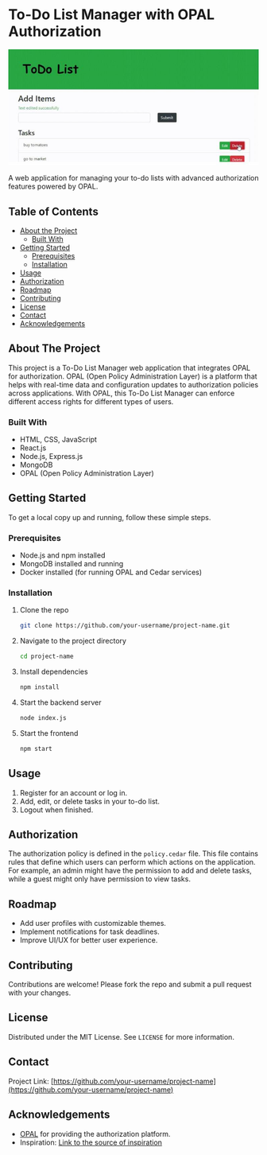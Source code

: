 # To-Do List Manager with OPAL Authorization

![Project Image](./todo-image.jpg)

A web application for managing your to-do lists with advanced authorization features powered by OPAL.

## Table of Contents

- [About the Project](#about-the-project)
  - [Built With](#built-with)
- [Getting Started](#getting-started)
  - [Prerequisites](#prerequisites)
  - [Installation](#installation)
- [Usage](#usage)
- [Authorization](#authorization)
- [Roadmap](#roadmap)
- [Contributing](#contributing)
- [License](#license)
- [Contact](#contact)
- [Acknowledgements](#acknowledgements)

## About The Project

This project is a To-Do List Manager web application that integrates OPAL for authorization. OPAL (Open Policy Administration Layer) is a platform that helps with real-time data and configuration updates to authorization policies across applications. With OPAL, this To-Do List Manager can enforce different access rights for different types of users.

### Built With

- HTML, CSS, JavaScript
- React.js
- Node.js, Express.js
- MongoDB
- OPAL (Open Policy Administration Layer)

## Getting Started

To get a local copy up and running, follow these simple steps.

### Prerequisites

- Node.js and npm installed
- MongoDB installed and running
- Docker installed (for running OPAL and Cedar services)

### Installation

1. Clone the repo
   ```sh
   git clone https://github.com/your-username/project-name.git
   ```
2. Navigate to the project directory
   ```sh
   cd project-name
   ```
3. Install dependencies
   ```sh
   npm install
   ```
4. Start the backend server
   ```sh
   node index.js
   ```
5. Start the frontend
   ```sh
   npm start
   ```

## Usage

1. Register for an account or log in.
2. Add, edit, or delete tasks in your to-do list.
3. Logout when finished.

## Authorization

The authorization policy is defined in the `policy.cedar` file. This file contains rules that define which users can perform which actions on the application. For example, an admin might have the permission to add and delete tasks, while a guest might only have permission to view tasks.

## Roadmap

- Add user profiles with customizable themes.
- Implement notifications for task deadlines.
- Improve UI/UX for better user experience.

## Contributing

Contributions are welcome! Please fork the repo and submit a pull request with your changes.

## License

Distributed under the MIT License. See `LICENSE` for more information.

## Contact

Project Link: [https://github.com/your-username/project-name](https://github.com/your-username/project-name)

## Acknowledgements

- [OPAL](https://github.com/permitio/opal) for providing the authorization platform.
- Inspiration: [Link to the source of inspiration](https://www.example.com)
